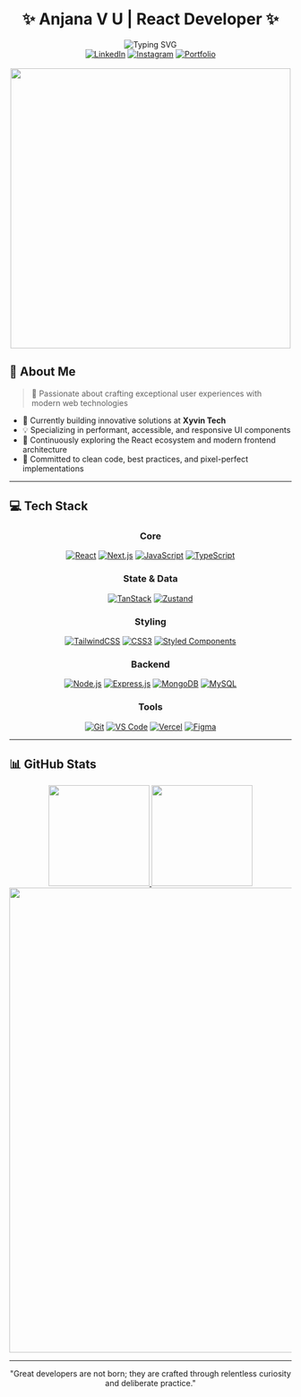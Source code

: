 <div align="center">
  
  # ✨ Anjana V U | React Developer ✨
  
  <img src="https://readme-typing-svg.herokuapp.com?font=Fira+Code&pause=1000&color=6E56CF&center=true&vCenter=true&width=435&lines=Frontend+Development+Specialist;React+%7C+Next.js+%7C+TypeScript;Creating+Beautiful+User+Experiences" alt="Typing SVG" />
  
  <div>
    <a href="http://linkedin.com/in/anjana-v-u-a00a3427a"><img src="https://img.shields.io/badge/LinkedIn-0077B5?style=for-the-badge&logo=linkedin&logoColor=white" alt="LinkedIn"/></a>
    <a href="https://www.instagram.com/__a_n_j_a_n_a___"><img src="https://img.shields.io/badge/Instagram-E4405F?style=for-the-badge&logo=instagram&logoColor=white" alt="Instagram"/></a>
    <a href="https://portfolio-qsf.pages.dev/"><img src="https://img.shields.io/badge/Portfolio-000000?style=for-the-badge&logo=About.me&logoColor=white" alt="Portfolio"/></a>
  </div>
  
  <br>
  
  <img src="https://media.giphy.com/media/L1R1tvI9svkIWwpVYr/giphy.gif" width="500"/>
</div>

## 💫 About Me
> 🚀 Passionate about crafting exceptional user experiences with modern web technologies
- 🔭 Currently building innovative solutions at **Xyvin Tech**
- 💡 Specializing in performant, accessible, and responsive UI components
- 🌱 Continuously exploring the React ecosystem and modern frontend architecture
- 🎯 Committed to clean code, best practices, and pixel-perfect implementations

---

## 💻 Tech Stack

<div align="center">
  
### Core
[![React](https://img.shields.io/badge/React-20232A?style=for-the-badge&logo=react&logoColor=61DAFB)](https://reactjs.org/)
[![Next.js](https://img.shields.io/badge/Next.js-000000?style=for-the-badge&logo=nextdotjs&logoColor=white)](https://nextjs.org/)
[![JavaScript](https://img.shields.io/badge/JavaScript-F7DF1E?style=for-the-badge&logo=javascript&logoColor=black)](https://developer.mozilla.org/en-US/docs/Web/JavaScript)
[![TypeScript](https://img.shields.io/badge/TypeScript-007ACC?style=for-the-badge&logo=typescript&logoColor=white)](https://www.typescriptlang.org/)

### State & Data
[![TanStack](https://img.shields.io/badge/TanStack_Query-FF4154?style=for-the-badge&logo=react-query&logoColor=white)](https://tanstack.com/query)
[![Zustand](https://img.shields.io/badge/Zustand-000000?style=for-the-badge&logo=react&logoColor=white)](https://github.com/pmndrs/zustand)

### Styling
[![TailwindCSS](https://img.shields.io/badge/Tailwind_CSS-38B2AC?style=for-the-badge&logo=tailwind-css&logoColor=white)](https://tailwindcss.com/)
[![CSS3](https://img.shields.io/badge/CSS3-1572B6?style=for-the-badge&logo=css3&logoColor=white)](https://developer.mozilla.org/en-US/docs/Web/CSS)
[![Styled Components](https://img.shields.io/badge/Styled_Components-DB7093?style=for-the-badge&logo=styled-components&logoColor=white)](https://styled-components.com/)

### Backend
[![Node.js](https://img.shields.io/badge/Node.js-339933?style=for-the-badge&logo=nodedotjs&logoColor=white)](https://nodejs.org/)
[![Express.js](https://img.shields.io/badge/Express.js-000000?style=for-the-badge&logo=express&logoColor=white)](https://expressjs.com/)
[![MongoDB](https://img.shields.io/badge/MongoDB-4EA94B?style=for-the-badge&logo=mongodb&logoColor=white)](https://www.mongodb.com/)
[![MySQL](https://img.shields.io/badge/MySQL-4479A1?style=for-the-badge&logo=mysql&logoColor=white)](https://www.mysql.com/)

### Tools
[![Git](https://img.shields.io/badge/Git-F05032?style=for-the-badge&logo=git&logoColor=white)](https://git-scm.com/)
[![VS Code](https://img.shields.io/badge/VS_Code-007ACC?style=for-the-badge&logo=visual-studio-code&logoColor=white)](https://code.visualstudio.com/)
[![Vercel](https://img.shields.io/badge/Vercel-000000?style=for-the-badge&logo=vercel&logoColor=white)](https://vercel.com/)
[![Figma](https://img.shields.io/badge/Figma-F24E1E?style=for-the-badge&logo=figma&logoColor=white)](https://www.figma.com/)
</div>

---

## 📊 GitHub Stats

<div align="center">
  <a href="https://github.com/anjanavu">
    <img height="180em" src="https://github-readme-stats.vercel.app/api?username=anjanavu&show_icons=true&theme=tokyonight&include_all_commits=true&count_private=true"/>
    <img height="180em" src="https://github-readme-stats.vercel.app/api/top-langs/?username=anjanavu&layout=compact&langs_count=7&theme=tokyonight"/>
  </a>
</div>

<!-- GitHub Contribution Graph -->
<div align="center">
  <a href="https://github.com/anjanavu">
    <img width="830em" src="https://github-profile-summary-cards.vercel.app/api/cards/profile-details?username=anjanavu&theme=tokyonight" />
  </a>
</div>

---



<div align="center">
  
   "Great developers are not born; they are crafted through relentless curiosity and deliberate practice."
</div>


